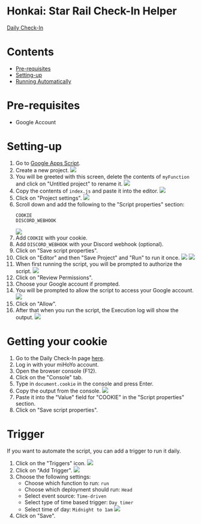 # Honkai: Star Rail Check-In Helper

[Daily Check-In](https://act.hoyolab.com/bbs/event/signin/hkrpg/index.html?act_id=e202303301540311)

# Contents
- [Pre-requisites](#pre-requisites)
- [Setting-up](#setting-up)
- [Running Automatically](#trigger)

# Pre-requisites
- Google Account

# Setting-up
1. Go to [Google Apps Script](https://script.google.com/home).
2. Create a new project.
    ![](https://i.imgur.com/y3FgPUV.png)
3. You will be greeted with this screen, delete the contents of `myFunction` and click on "Untitled project" to rename it.
    ![](https://i.imgur.com/4dRgXLe.png)
4. Copy the contents of `index.js` and paste it into the editor.
    ![](https://i.imgur.com/ZaA2oSX.png)
5. Click on "Project settings".
    ![](https://i.imgur.com/GMhLjEw.png)
6. Scroll down and add the following to the "Script properties" section:
   ```
   COOKIE
   DISCORD_WEBHOOK
   ```
    ![](https://i.imgur.com/BudKBiI.png)
7. Add `COOKIE` with your cookie.
8. Add `DISCORD_WEBHOOK` with your Discord webhook (optional).
9. Click on "Save script properties".
10. Click on "Editor" and then "Save Project" and "Run" to run it once.
    ![](https://i.imgur.com/4B8jZea.png)
    ![](https://i.imgur.com/SvNODZL.png)
11. When first running the script, you will be prompted to authorize the script.
    ![](https://i.imgur.com/igXjtkO.png)
12. Click on "Review Permissions".
13. Choose your Google account if prompted.
14. You will be prompted to allow the script to access your Google account.
    ![](https://i.imgur.com/n7gsH6o.png)
15. Click on "Allow".
16. After that when you run the script, the Execution log will show the output.
    ![](https://i.imgur.com/KFGR003.png)

# Getting your cookie
1. Go to the Daily Check-In page [here](https://act.hoyolab.com/bbs/event/signin/hkrpg/index.html?act_id=e202303301540311).
2. Log in with your miHoYo account.
3. Open the browser console (F12).
4. Click on the "Console" tab.
5. Type in `document.cookie` in the console and press Enter.
6. Copy the output from the console.
   ![](https://i.imgur.com/hFCL4yN.png)
7. Paste it into the "Value" field for "COOKIE" in the "Script properties" section.
8. Click on "Save script properties".

# Trigger
If you want to automate the script, you can add a trigger to run it daily.
1. Click on the "Triggers" icon.
    ![](https://i.imgur.com/hAjfBhr.png)
2. Click on "Add Trigger".
    ![](https://i.imgur.com/WCVRpKA.png)
3. Choose the following settings:
    - Choose which function to run: `run`
    - Choose which deployment should run: `Head`
    - Select event source: `Time-driven`
    - Select type of time based trigger: `Day timer`
    - Select time of day: `Midnight to 1am`
    ![](https://i.imgur.com/HSDge0k.png)
4. Click on "Save".
